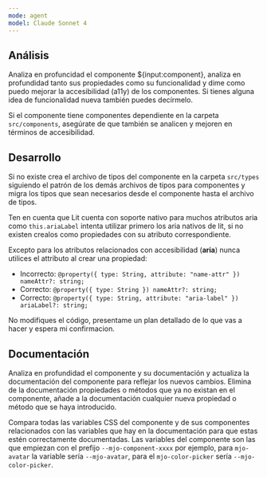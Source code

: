 ```yaml
---
mode: agent
model: Claude Sonnet 4
---
```


## Análisis

Analiza en profuncidad el componente ${input:component}, analiza en profundidad tanto sus propiedades como su funcionalidad y dime como puedo mejorar la accesibilidad (a11y) de los componentes. Si tienes alguna idea de funcionalidad nueva también puedes decírmelo.

Si el componente tiene componentes dependiente en la carpeta `src/components`, asegúrate de que también se analicen y mejoren en términos de accesibilidad.

## Desarrollo

Si no existe crea el archivo de tipos del componente en la carpeta `src/types` siguiendo el patrón de los demás archivos de tipos para componentes y migra los tipos que sean necesarios desde el componente hasta el archivo de tipos.

Ten en cuenta que Lit cuenta con soporte nativo para muchos atributos aria como `this.ariaLabel` intenta utilizar primero los aria nativos de lit, si no existen crealos como propiedades con su atributo correspondiente.

Excepto para los atributos relacionados con accesibilidad (**aria**) nunca utilices el attributo al crear una propiedad:

- Incorrecto: `@property({ type: String, attribute: "name-attr" }) nameAttr?: string;`
- Correcto: `@property({ type: String }) nameAttr?: string;`
- Correcto: `@property({ type: String, attribute: "aria-label" }) ariaLabel?: string;`

No modifiques el código, presentame un plan detallado de lo que vas a hacer y espera mi confirmacion. 

## Documentación

Analiza en profundidad el componente y su documentación y actualiza la documentación del componente para reflejar los nuevos cambios. Elimina de la documentación propiedades o métodos que ya no existan en el componente, añade a la documentación cualquier nueva propiedad o método que se haya introducido.

Compara todas las variables CSS del componente y de sus componentes relacionados con las variables que hay en la documentación para que estas estén correctamente documentadas. Las variables del componente son las que empiezan con el prefijo `--mjo-component-xxxx` por ejemplo, para `mjo-avatar` la variable sería `--mjo-avatar`, para el `mjo-color-picker` sería `--mjo-color-picker`.
